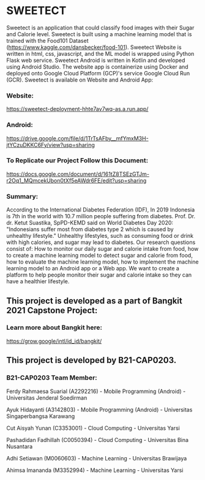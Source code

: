 # SWEETECT
Sweetect is an application that could classify food images with their Sugar and Calorie level.
Sweetect is built using a machine learning model that is trained with the Food101 Dataset (https://www.kaggle.com/dansbecker/food-101).
Sweetect Website is written in html, css, javascript, and the ML model is wrapped using Python Flask web service.
Sweetect Android is written in Kotlin and developed using Android Studio.
The website app is containerize using Docker and deployed onto Google Cloud Platform (GCP)'s service Google Cloud Run (GCR).
Sweetect is available on Website and Android App:
### Website:
https://sweetect-deployment-hhte7av7wq-as.a.run.app/
### Android:
https://drive.google.com/file/d/1TrTsAFby__mfYmxM3H-jtYCzuDKKC6Fy/view?usp=sharing
### To Replicate our Project Follow this Document:
https://docs.google.com/document/d/161tZ8TSEzGTJm-r2Oq1_MQmcekUbon0tXf5eAWdr6FE/edit?usp=sharing

### Summary:
According to the International Diabetes Federation (IDF), In 2019 Indonesia is 7th in the world
with 10.7 million people suffering from diabetes. Prof. Dr. dr. Ketut Suastika, SpPD-KEMD said
on World Diabetes Day 2020: "Indonesians suffer most from diabetes type 2 which is caused by
unhealthy lifestyle." Unhealthy lifestyles, such as consuming food or drink with high calories,
and sugar may lead to diabetes. Our research questions consist of: How to monitor our daily
sugar and calorie intake from food, how to create a machine learning model to detect sugar and
calorie from food, how to evaluate the machine learning model, how to implement the machine
learning model to an Android app or a Web app. 
We want to create a platform to help people monitor their sugar and calorie intake so they can have a healthier lifestyle.

## This project is developed as a part of Bangkit 2021 Capstone Project:
### Learn more about Bangkit here:
https://grow.google/intl/id_id/bangkit/
## This project is developed by B21-CAP0203.
### B21-CAP0203 Team Member:
Ferdy Rahmaesa Suarial (A2292216) - Mobile Programming (Android) - Universitas Jenderal Soedirman

Ayuk Hidayanti (A3142803) - Mobile Programming (Android) - Universitas Singaperbangsa Karawang

Cut Aisyah Yunan (C3353001) - Cloud Computing - Universitas Yarsi

Pashadidan Fadhillah (C0050394) - Cloud Computing - Universitas Bina Nusantara

Adhi Setiawan (M0060603) - Machine Learning - Universitas Brawijaya

Ahimsa Imananda (M3352994) - Machine Learning - Universitas Yarsi


